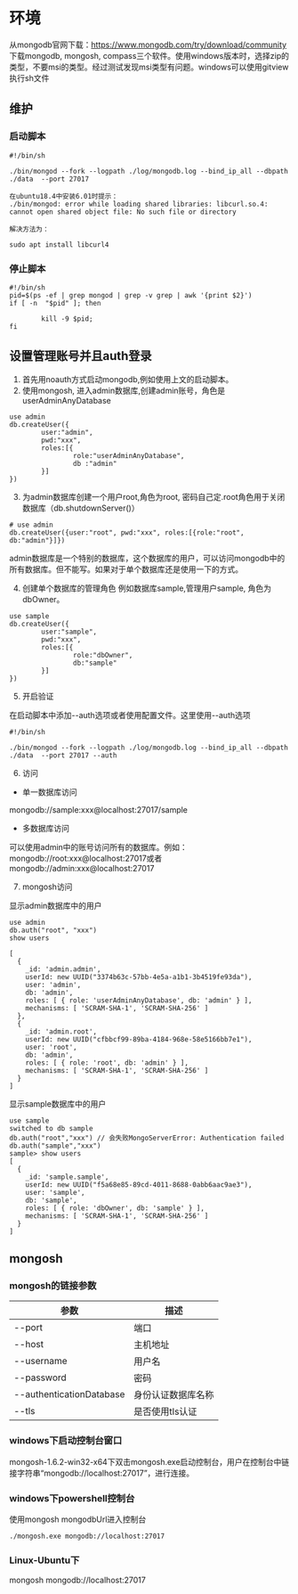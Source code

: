 # 环境
从mongodb官网下载：<https://www.mongodb.com/try/download/community>
下载mongodb, mongosh, compass三个软件。使用windows版本时，选择zip的类型，不要msi的类型。经过测试发现msi类型有问题。windows可以使用gitview执行sh文件

## 维护
### 启动脚本
```
#!/bin/sh

./bin/mongod --fork --logpath ./log/mongodb.log --bind_ip_all --dbpath ./data  --port 27017

```

```
在ubuntu18.4中安装6.01时提示：
./bin/mongod: error while loading shared libraries: libcurl.so.4: cannot open shared object file: No such file or directory

解决方法为： 

sudo apt install libcurl4
```
### 停止脚本

```
#!/bin/sh
pid=$(ps -ef | grep mongod | grep -v grep | awk '{print $2}')
if [ -n  "$pid" ]; then

        kill -9 $pid;
fi
```

## 设置管理账号并且auth登录
1. 首先用noauth方式启动mongodb,例如使用上文的启动脚本。
2. 使用mongosh, 进入admin数据库,创建admin账号，角色是userAdminAnyDatabase
```
use admin
db.createUser({
        user:"admin",
        pwd:"xxx",
        roles:[{
                role:"userAdminAnyDatabase",
                db :"admin"
        }]
})
```
3. 为admin数据库创建一个用户root,角色为root, 密码自己定.root角色用于关闭数据库（db.shutdownServer()）
```
# use admin
db.createUser({user:"root", pwd:"xxx", roles:[{role:"root", db:"admin"}]})
```
admin数据库是一个特别的数据库，这个数据库的用户，可以访问mongodb中的所有数据库。但不能写。如果对于单个数据库还是使用一下的方式。

4. 创建单个数据库的管理角色
例如数据库sample,管理用户sample, 角色为dbOwner。
```
use sample
db.createUser({
        user:"sample",
        pwd:"xxx",
        roles:[{
                role:"dbOwner",
                db:"sample"
        }]
})
```

5. 开启验证

在启动脚本中添加--auth选项或者使用配置文件。这里使用--auth选项
```
#!/bin/sh

./bin/mongod --fork --logpath ./log/mongodb.log --bind_ip_all --dbpath ./data  --port 27017 --auth

```

6. 访问
+ 单一数据库访问

mongodb://sample:xxx@localhost:27017/sample
+ 多数据库访问

可以使用admin中的账号访问所有的数据库。例如：
mongodb://root:xxx@localhost:27017或者mongodb://admin:xxx@localhost:27017

7. mongosh访问

显示admin数据库中的用户

```
use admin
db.auth("root", "xxx")
show users

[
  {
    _id: 'admin.admin',
    userId: new UUID("3374b63c-57bb-4e5a-a1b1-3b4519fe93da"),
    user: 'admin',
    db: 'admin',
    roles: [ { role: 'userAdminAnyDatabase', db: 'admin' } ],
    mechanisms: [ 'SCRAM-SHA-1', 'SCRAM-SHA-256' ]
  },
  {
    _id: 'admin.root',
    userId: new UUID("cfbbcf99-89ba-4184-968e-58e5166bb7e1"),
    user: 'root',
    db: 'admin',
    roles: [ { role: 'root', db: 'admin' } ],
    mechanisms: [ 'SCRAM-SHA-1', 'SCRAM-SHA-256' ]
  }
]

```

显示sample数据库中的用户

```
use sample
switched to db sample
db.auth("root","xxx") // 会失败MongoServerError: Authentication failed
db.auth("sample","xxx")
sample> show users
[
  {
    _id: 'sample.sample',
    userId: new UUID("f5a68e85-89cd-4011-8688-0abb6aac9ae3"),
    user: 'sample',
    db: 'sample',
    roles: [ { role: 'dbOwner', db: 'sample' } ],
    mechanisms: [ 'SCRAM-SHA-1', 'SCRAM-SHA-256' ]
  }
]

```

## mongosh

### mongosh的链接参数

|参数|描述|
|---|---|
|--port| 端口|
|--host| 主机地址|
|--username| 用户名|
|--password| 密码|
|--authenticationDatabase| 身份认证数据库名称|
|--tls|是否使用tls认证|

### windows下启动控制台窗口
mongosh-1.6.2-win32-x64下双击mongosh.exe启动控制台，用户在控制台中链接字符串“mongodb://localhost:27017”，进行连接。
### windows下powershell控制台
使用mongosh mongodbUrl进入控制台
```
./mongosh.exe mongodb://localhost:27017
```

### Linux-Ubuntu下
mongosh mongodb://localhost:27017